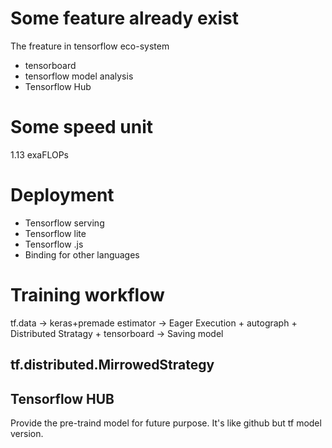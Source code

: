 # Some feature already exist
The freature in tensorflow eco-system
- tensorboard
- tensorflow model analysis
- Tensorflow Hub
# Some speed unit
1.13 exaFLOPs


# Deployment
- Tensorflow serving
- Tensorflow lite
- Tensorflow .js
- Binding for other languages

# Training workflow
tf.data -> keras+premade estimator -> Eager Execution + autograph + Distributed Stratagy + tensorboard -> Saving model

## tf.distributed.MirrowedStrategy
## Tensorflow HUB
Provide the pre-traind model for future purpose. It's like github but tf model version.
<!--stackedit_data:
eyJoaXN0b3J5IjpbLTE1OTQ0NzYyMTMsLTI5MzgyOTEsLTIxMj
kyNTU4NjldfQ==
-->